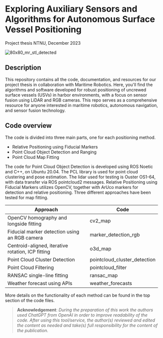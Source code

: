 # Exploring Auxiliary Sensors and Algorithms for Autonomous Surface Vessel Positioning
Project thesis NTNU, December 2023

![80x80_mr_stl_detected](https://github.com/eirikese/exploring_usv_positioning/assets/118887178/ce11d1c3-716a-43c6-8704-107e95e6fb40)



## Description
This repository contains all the code, documentation, and resources for our project thesis in collaboration with Maritime Robotics. Here, you'll find the algorithms and software developed for robust positioning of uncrewed surface vessels (USVs) in harbor environments, with a focus on sensor fusion using LiDAR and RGB cameras. This repo serves as a comprehensive resource for anyone interested in maritime robotics, autonomous navigation, and sensor fusion technology.

## Code overview 
The code is divided into three main parts, one for each positioning method.
* Relative Positioning using Fiducial Markers
* Point Cloud Object Detection and Ranging
* Point Cloud Map Fitting

The code for Point Cloud Object Detection is developed using ROS Noetic and C++, on Ubuntu 20.04. The PCL library is used for point cloud clustering and pose estimation. The lidar used for testing is Ouster OS1-64, with data transfer via ROS pointcloud2 messages.
Relative Positioning using Fiducial Markers utilizes OpenCV, together with ArUco markers for detection and relative positioning. Three different approaches have been tested for map fitting.

| Approach | Code |
|-|-|
| OpenCV homography and longside fitting | cv2_map |
| Fiducial marker detection using an RGB camera | marker_detection_rgb |
| Centroid-aligned, iterative rotation, ICP fitting | o3d_map |
| Point Cloud Cluster Detection | pointcloud_cluster_detection |
| Point Cloud Filtering | pointcloud_filter |
| RANSAC single-line fitting | ransac_map |
| Weather forecast using APIs | weather_forecasts |


More details on the functionality of each method can be found in the top section of the code files.


>**Acknowledgement**:
>*During the preparation of this work the authors used ChatGPT from OpenAI in order to improve readability of the code. After using this tool/service, the author(s) reviewed and edited the content as needed and take(s) full responsibility for the content of the publication.*
